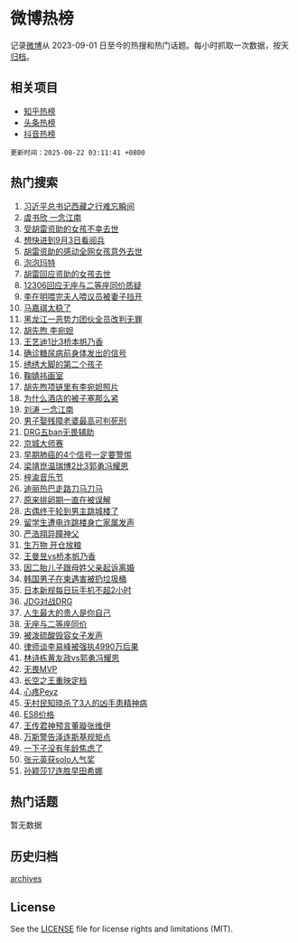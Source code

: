 # 微博热榜

记录[微博](https://www.weibo.com)从 2023-09-01 日至今的热搜和热门话题。每小时抓取一次数据，按天[归档](archives)。

## 相关项目

- [知乎热榜](https://github.com/hotarchive/zhihu)
- [头条热榜](https://github.com/hotarchive/toutiao)
- [抖音热榜](https://github.com/hotarchive/douyin)


`更新时间：2025-08-22 03:11:41 +0800`

## 热门搜索

1. [习近平总书记西藏之行难忘瞬间](https://m.weibo.cn/search?containerid=100103type%3D1%26t%3D10%26q%3D%23%E4%B9%A0%E8%BF%91%E5%B9%B3%E6%80%BB%E4%B9%A6%E8%AE%B0%E8%A5%BF%E8%97%8F%E4%B9%8B%E8%A1%8C%E9%9A%BE%E5%BF%98%E7%9E%AC%E9%97%B4%23&stream_entry_id=51&isnewpage=1&extparam=seat%3D1%26dgr%3D0%26pos%3D0%26filter_type%3Drealtimehot%26stream_entry_id%3D51%26c_type%3D51%26q%3D%2523%25E4%25B9%25A0%25E8%25BF%2591%25E5%25B9%25B3%25E6%2580%25BB%25E4%25B9%25A6%25E8%25AE%25B0%25E8%25A5%25BF%25E8%2597%258F%25E4%25B9%258B%25E8%25A1%258C%25E9%259A%25BE%25E5%25BF%2598%25E7%259E%25AC%25E9%2597%25B4%2523%26cate%3D10103%26display_time%3D1755803499%26pre_seqid%3D17558034996559511935152)
1. [虞书欣 一念江南](https://m.weibo.cn/search?containerid=100103type%3D1%26t%3D10%26q%3D%E8%99%9E%E4%B9%A6%E6%AC%A3+%E4%B8%80%E5%BF%B5%E6%B1%9F%E5%8D%97&stream_entry_id=31&isnewpage=1&extparam=seat%3D1%26flag%3D2%26lcate%3D5001%26stream_entry_id%3D31%26q%3D%25E8%2599%259E%25E4%25B9%25A6%25E6%25AC%25A3%2520%25E4%25B8%2580%25E5%25BF%25B5%25E6%25B1%259F%25E5%258D%2597%26dgr%3D0%26pos%3D0%26band_rank%3D1%26c_type%3D31%26filter_type%3Drealtimehot%26realpos%3D1%26cate%3D5001%26display_time%3D1755803499%26pre_seqid%3D17558034996559511935152)
1. [受胡雷资助的女孩不幸去世](https://m.weibo.cn/search?containerid=100103type%3D1%26t%3D10%26q%3D%23%E5%8F%97%E8%83%A1%E9%9B%B7%E8%B5%84%E5%8A%A9%E7%9A%84%E5%A5%B3%E5%AD%A9%E4%B8%8D%E5%B9%B8%E5%8E%BB%E4%B8%96%23&stream_entry_id=31&isnewpage=1&extparam=seat%3D1%26flag%3D0%26lcate%3D5001%26stream_entry_id%3D31%26q%3D%2523%25E5%258F%2597%25E8%2583%25A1%25E9%259B%25B7%25E8%25B5%2584%25E5%258A%25A9%25E7%259A%2584%25E5%25A5%25B3%25E5%25AD%25A9%25E4%25B8%258D%25E5%25B9%25B8%25E5%258E%25BB%25E4%25B8%2596%2523%26dgr%3D0%26pos%3D1%26band_rank%3D2%26c_type%3D31%26filter_type%3Drealtimehot%26realpos%3D2%26cate%3D5001%26display_time%3D1755803499%26pre_seqid%3D17558034996559511935152)
1. [想快进到9月3日看阅兵](https://m.weibo.cn/search?containerid=100103type%3D1%26t%3D10%26q%3D%23%E6%83%B3%E5%BF%AB%E8%BF%9B%E5%88%B09%E6%9C%883%E6%97%A5%E7%9C%8B%E9%98%85%E5%85%B5%23&stream_entry_id=31&isnewpage=1&extparam=seat%3D1%26flag%3D0%26lcate%3D5001%26stream_entry_id%3D31%26q%3D%2523%25E6%2583%25B3%25E5%25BF%25AB%25E8%25BF%259B%25E5%2588%25B09%25E6%259C%25883%25E6%2597%25A5%25E7%259C%258B%25E9%2598%2585%25E5%2585%25B5%2523%26dgr%3D0%26pos%3D2%26band_rank%3D3%26c_type%3D31%26filter_type%3Drealtimehot%26realpos%3D3%26cate%3D5001%26display_time%3D1755803499%26pre_seqid%3D17558034996559511935152)
1. [胡雷资助的感动全网女孩意外去世](https://m.weibo.cn/search?containerid=100103type%3D1%26t%3D10%26q%3D%23%E8%83%A1%E9%9B%B7%E8%B5%84%E5%8A%A9%E7%9A%84%E6%84%9F%E5%8A%A8%E5%85%A8%E7%BD%91%E5%A5%B3%E5%AD%A9%E6%84%8F%E5%A4%96%E5%8E%BB%E4%B8%96%23&stream_entry_id=31&isnewpage=1&extparam=seat%3D1%26flag%3D0%26lcate%3D5001%26stream_entry_id%3D31%26q%3D%2523%25E8%2583%25A1%25E9%259B%25B7%25E8%25B5%2584%25E5%258A%25A9%25E7%259A%2584%25E6%2584%259F%25E5%258A%25A8%25E5%2585%25A8%25E7%25BD%2591%25E5%25A5%25B3%25E5%25AD%25A9%25E6%2584%258F%25E5%25A4%2596%25E5%258E%25BB%25E4%25B8%2596%2523%26dgr%3D0%26pos%3D3%26band_rank%3D4%26c_type%3D31%26filter_type%3Drealtimehot%26realpos%3D4%26cate%3D5001%26display_time%3D1755803499%26pre_seqid%3D17558034996559511935152)
1. [泡泡玛特](https://m.weibo.cn/search?containerid=100103type%3D1%26t%3D10%26q%3D%E6%B3%A1%E6%B3%A1%E7%8E%9B%E7%89%B9&stream_entry_id=31&isnewpage=1&extparam=seat%3D1%26flag%3D16%26lcate%3D5001%26stream_entry_id%3D31%26q%3D%25E6%25B3%25A1%25E6%25B3%25A1%25E7%258E%259B%25E7%2589%25B9%26dgr%3D0%26pos%3D4%26band_rank%3D5%26c_type%3D31%26filter_type%3Drealtimehot%26realpos%3D5%26cate%3D5001%26display_time%3D1755803499%26pre_seqid%3D17558034996559511935152)
1. [胡雷回应资助的女孩去世](https://m.weibo.cn/search?containerid=100103type%3D1%26t%3D10%26q%3D%23%E8%83%A1%E9%9B%B7%E5%9B%9E%E5%BA%94%E8%B5%84%E5%8A%A9%E7%9A%84%E5%A5%B3%E5%AD%A9%E5%8E%BB%E4%B8%96%23&stream_entry_id=31&isnewpage=1&extparam=seat%3D1%26flag%3D0%26lcate%3D5001%26stream_entry_id%3D31%26q%3D%2523%25E8%2583%25A1%25E9%259B%25B7%25E5%259B%259E%25E5%25BA%2594%25E8%25B5%2584%25E5%258A%25A9%25E7%259A%2584%25E5%25A5%25B3%25E5%25AD%25A9%25E5%258E%25BB%25E4%25B8%2596%2523%26dgr%3D0%26pos%3D5%26band_rank%3D6%26c_type%3D31%26filter_type%3Drealtimehot%26realpos%3D6%26cate%3D5001%26display_time%3D1755803499%26pre_seqid%3D17558034996559511935152)
1. [12306回应无座与二等座同价质疑](https://m.weibo.cn/search?containerid=100103type%3D1%26t%3D10%26q%3D%2312306%E5%9B%9E%E5%BA%94%E6%97%A0%E5%BA%A7%E4%B8%8E%E4%BA%8C%E7%AD%89%E5%BA%A7%E5%90%8C%E4%BB%B7%E8%B4%A8%E7%96%91%23&stream_entry_id=31&isnewpage=1&extparam=seat%3D1%26flag%3D0%26lcate%3D5001%26stream_entry_id%3D31%26q%3D%252312306%25E5%259B%259E%25E5%25BA%2594%25E6%2597%25A0%25E5%25BA%25A7%25E4%25B8%258E%25E4%25BA%258C%25E7%25AD%2589%25E5%25BA%25A7%25E5%2590%258C%25E4%25BB%25B7%25E8%25B4%25A8%25E7%2596%2591%2523%26dgr%3D0%26pos%3D6%26band_rank%3D7%26c_type%3D31%26filter_type%3Drealtimehot%26realpos%3D7%26cate%3D5001%26display_time%3D1755803499%26pre_seqid%3D17558034996559511935152)
1. [李在明喂完夫人喂议员被妻子挡开](https://m.weibo.cn/search?containerid=100103type%3D1%26t%3D10%26q%3D%23%E6%9D%8E%E5%9C%A8%E6%98%8E%E5%96%82%E5%AE%8C%E5%A4%AB%E4%BA%BA%E5%96%82%E8%AE%AE%E5%91%98%E8%A2%AB%E5%A6%BB%E5%AD%90%E6%8C%A1%E5%BC%80%23&stream_entry_id=31&isnewpage=1&extparam=seat%3D1%26flag%3D0%26lcate%3D5001%26stream_entry_id%3D31%26q%3D%2523%25E6%259D%258E%25E5%259C%25A8%25E6%2598%258E%25E5%2596%2582%25E5%25AE%258C%25E5%25A4%25AB%25E4%25BA%25BA%25E5%2596%2582%25E8%25AE%25AE%25E5%2591%2598%25E8%25A2%25AB%25E5%25A6%25BB%25E5%25AD%2590%25E6%258C%25A1%25E5%25BC%2580%2523%26dgr%3D0%26pos%3D7%26band_rank%3D8%26c_type%3D31%26filter_type%3Drealtimehot%26realpos%3D8%26cate%3D5001%26display_time%3D1755803499%26pre_seqid%3D17558034996559511935152)
1. [马嘉祺太稳了](https://m.weibo.cn/search?containerid=100103type%3D1%26t%3D10%26q%3D%23%E9%A9%AC%E5%98%89%E7%A5%BA%E5%A4%AA%E7%A8%B3%E4%BA%86%23&stream_entry_id=31&isnewpage=1&extparam=seat%3D1%26flag%3D0%26lcate%3D5001%26stream_entry_id%3D31%26q%3D%2523%25E9%25A9%25AC%25E5%2598%2589%25E7%25A5%25BA%25E5%25A4%25AA%25E7%25A8%25B3%25E4%25BA%2586%2523%26dgr%3D0%26pos%3D8%26band_rank%3D9%26c_type%3D31%26filter_type%3Drealtimehot%26realpos%3D9%26cate%3D5001%26display_time%3D1755803499%26pre_seqid%3D17558034996559511935152)
1. [黑龙江一恶势力团伙全员改判无罪](https://m.weibo.cn/search?containerid=100103type%3D1%26t%3D10%26q%3D%23%E9%BB%91%E9%BE%99%E6%B1%9F%E4%B8%80%E6%81%B6%E5%8A%BF%E5%8A%9B%E5%9B%A2%E4%BC%99%E5%85%A8%E5%91%98%E6%94%B9%E5%88%A4%E6%97%A0%E7%BD%AA%23&stream_entry_id=31&isnewpage=1&extparam=seat%3D1%26flag%3D0%26lcate%3D5001%26stream_entry_id%3D31%26q%3D%2523%25E9%25BB%2591%25E9%25BE%2599%25E6%25B1%259F%25E4%25B8%2580%25E6%2581%25B6%25E5%258A%25BF%25E5%258A%259B%25E5%259B%25A2%25E4%25BC%2599%25E5%2585%25A8%25E5%2591%2598%25E6%2594%25B9%25E5%2588%25A4%25E6%2597%25A0%25E7%25BD%25AA%2523%26dgr%3D0%26pos%3D9%26band_rank%3D10%26c_type%3D31%26filter_type%3Drealtimehot%26realpos%3D10%26cate%3D5001%26display_time%3D1755803499%26pre_seqid%3D17558034996559511935152)
1. [胡先煦 李宛妲](https://m.weibo.cn/search?containerid=100103type%3D1%26t%3D10%26q%3D%E8%83%A1%E5%85%88%E7%85%A6+%E6%9D%8E%E5%AE%9B%E5%A6%B2&stream_entry_id=31&isnewpage=1&extparam=seat%3D1%26flag%3D2%26lcate%3D5001%26stream_entry_id%3D31%26q%3D%25E8%2583%25A1%25E5%2585%2588%25E7%2585%25A6%2520%25E6%259D%258E%25E5%25AE%259B%25E5%25A6%25B2%26dgr%3D0%26pos%3D10%26band_rank%3D11%26c_type%3D31%26filter_type%3Drealtimehot%26realpos%3D11%26cate%3D5001%26display_time%3D1755803499%26pre_seqid%3D17558034996559511935152)
1. [王艺迪1比3桥本帆乃香](https://m.weibo.cn/search?containerid=100103type%3D1%26t%3D10%26q%3D%23%E7%8E%8B%E8%89%BA%E8%BF%AA1%E6%AF%943%E6%A1%A5%E6%9C%AC%E5%B8%86%E4%B9%83%E9%A6%99%23&stream_entry_id=31&isnewpage=1&extparam=seat%3D1%26flag%3D1%26lcate%3D5001%26stream_entry_id%3D31%26q%3D%2523%25E7%258E%258B%25E8%2589%25BA%25E8%25BF%25AA1%25E6%25AF%25943%25E6%25A1%25A5%25E6%259C%25AC%25E5%25B8%2586%25E4%25B9%2583%25E9%25A6%2599%2523%26dgr%3D0%26pos%3D11%26band_rank%3D12%26c_type%3D31%26filter_type%3Drealtimehot%26realpos%3D12%26cate%3D5001%26display_time%3D1755803499%26pre_seqid%3D17558034996559511935152)
1. [确诊糖尿病前身体发出的信号](https://m.weibo.cn/search?containerid=100103type%3D1%26t%3D10%26q%3D%E7%A1%AE%E8%AF%8A%E7%B3%96%E5%B0%BF%E7%97%85%E5%89%8D%E8%BA%AB%E4%BD%93%E5%8F%91%E5%87%BA%E7%9A%84%E4%BF%A1%E5%8F%B7&stream_entry_id=31&isnewpage=1&extparam=seat%3D1%26flag%3D0%26lcate%3D5001%26stream_entry_id%3D31%26q%3D%25E7%25A1%25AE%25E8%25AF%258A%25E7%25B3%2596%25E5%25B0%25BF%25E7%2597%2585%25E5%2589%258D%25E8%25BA%25AB%25E4%25BD%2593%25E5%258F%2591%25E5%2587%25BA%25E7%259A%2584%25E4%25BF%25A1%25E5%258F%25B7%26dgr%3D0%26pos%3D12%26band_rank%3D13%26c_type%3D31%26filter_type%3Drealtimehot%26realpos%3D13%26cate%3D5001%26display_time%3D1755803499%26pre_seqid%3D17558034996559511935152)
1. [绣绣大脚的第二个孩子](https://m.weibo.cn/search?containerid=100103type%3D1%26t%3D10%26q%3D%23%E7%BB%A3%E7%BB%A3%E5%A4%A7%E8%84%9A%E7%9A%84%E7%AC%AC%E4%BA%8C%E4%B8%AA%E5%AD%A9%E5%AD%90%23&stream_entry_id=31&isnewpage=1&extparam=seat%3D1%26flag%3D0%26lcate%3D5001%26stream_entry_id%3D31%26q%3D%2523%25E7%25BB%25A3%25E7%25BB%25A3%25E5%25A4%25A7%25E8%2584%259A%25E7%259A%2584%25E7%25AC%25AC%25E4%25BA%258C%25E4%25B8%25AA%25E5%25AD%25A9%25E5%25AD%2590%2523%26dgr%3D0%26pos%3D13%26band_rank%3D14%26c_type%3D31%26filter_type%3Drealtimehot%26realpos%3D14%26cate%3D5001%26display_time%3D1755803499%26pre_seqid%3D17558034996559511935152)
1. [鞠婧祎画室](https://m.weibo.cn/search?containerid=100103type%3D1%26t%3D10%26q%3D%23%E9%9E%A0%E5%A9%A7%E7%A5%8E%E7%94%BB%E5%AE%A4%23&stream_entry_id=31&isnewpage=1&extparam=seat%3D1%26flag%3D0%26lcate%3D5001%26stream_entry_id%3D31%26q%3D%2523%25E9%259E%25A0%25E5%25A9%25A7%25E7%25A5%258E%25E7%2594%25BB%25E5%25AE%25A4%2523%26dgr%3D0%26pos%3D14%26band_rank%3D15%26c_type%3D31%26filter_type%3Drealtimehot%26realpos%3D15%26cate%3D5001%26display_time%3D1755803499%26pre_seqid%3D17558034996559511935152)
1. [胡先煦项链里有李宛妲照片](https://m.weibo.cn/search?containerid=100103type%3D1%26t%3D10%26q%3D%E8%83%A1%E5%85%88%E7%85%A6%E9%A1%B9%E9%93%BE%E9%87%8C%E6%9C%89%E6%9D%8E%E5%AE%9B%E5%A6%B2%E7%85%A7%E7%89%87&stream_entry_id=31&isnewpage=1&extparam=seat%3D1%26flag%3D0%26lcate%3D5001%26stream_entry_id%3D31%26q%3D%25E8%2583%25A1%25E5%2585%2588%25E7%2585%25A6%25E9%25A1%25B9%25E9%2593%25BE%25E9%2587%258C%25E6%259C%2589%25E6%259D%258E%25E5%25AE%259B%25E5%25A6%25B2%25E7%2585%25A7%25E7%2589%2587%26dgr%3D0%26pos%3D15%26band_rank%3D16%26c_type%3D31%26filter_type%3Drealtimehot%26realpos%3D16%26cate%3D5001%26display_time%3D1755803499%26pre_seqid%3D17558034996559511935152)
1. [为什么酒店的被子塞那么紧](https://m.weibo.cn/search?containerid=100103type%3D1%26t%3D10%26q%3D%E4%B8%BA%E4%BB%80%E4%B9%88%E9%85%92%E5%BA%97%E7%9A%84%E8%A2%AB%E5%AD%90%E5%A1%9E%E9%82%A3%E4%B9%88%E7%B4%A7&stream_entry_id=31&isnewpage=1&extparam=seat%3D1%26flag%3D0%26lcate%3D5001%26stream_entry_id%3D31%26q%3D%25E4%25B8%25BA%25E4%25BB%2580%25E4%25B9%2588%25E9%2585%2592%25E5%25BA%2597%25E7%259A%2584%25E8%25A2%25AB%25E5%25AD%2590%25E5%25A1%259E%25E9%2582%25A3%25E4%25B9%2588%25E7%25B4%25A7%26dgr%3D0%26pos%3D16%26band_rank%3D17%26c_type%3D31%26filter_type%3Drealtimehot%26realpos%3D17%26cate%3D5001%26display_time%3D1755803499%26pre_seqid%3D17558034996559511935152)
1. [刘涛 一念江南](https://m.weibo.cn/search?containerid=100103type%3D1%26t%3D10%26q%3D%E5%88%98%E6%B6%9B+%E4%B8%80%E5%BF%B5%E6%B1%9F%E5%8D%97&stream_entry_id=31&isnewpage=1&extparam=seat%3D1%26flag%3D0%26lcate%3D5001%26stream_entry_id%3D31%26q%3D%25E5%2588%2598%25E6%25B6%259B%2520%25E4%25B8%2580%25E5%25BF%25B5%25E6%25B1%259F%25E5%258D%2597%26dgr%3D0%26pos%3D17%26band_rank%3D18%26c_type%3D31%26filter_type%3Drealtimehot%26realpos%3D18%26cate%3D5001%26display_time%3D1755803499%26pre_seqid%3D17558034996559511935152)
1. [男子娶残障老婆最高可判死刑](https://m.weibo.cn/search?containerid=100103type%3D1%26t%3D10%26q%3D%23%E7%94%B7%E5%AD%90%E5%A8%B6%E6%AE%8B%E9%9A%9C%E8%80%81%E5%A9%86%E6%9C%80%E9%AB%98%E5%8F%AF%E5%88%A4%E6%AD%BB%E5%88%91%23&stream_entry_id=31&isnewpage=1&extparam=seat%3D1%26flag%3D0%26lcate%3D5001%26stream_entry_id%3D31%26q%3D%2523%25E7%2594%25B7%25E5%25AD%2590%25E5%25A8%25B6%25E6%25AE%258B%25E9%259A%259C%25E8%2580%2581%25E5%25A9%2586%25E6%259C%2580%25E9%25AB%2598%25E5%258F%25AF%25E5%2588%25A4%25E6%25AD%25BB%25E5%2588%2591%2523%26dgr%3D0%26pos%3D18%26band_rank%3D19%26c_type%3D31%26filter_type%3Drealtimehot%26realpos%3D19%26cate%3D5001%26display_time%3D1755803499%26pre_seqid%3D17558034996559511935152)
1. [DRG五ban无畏辅助](https://m.weibo.cn/search?containerid=100103type%3D1%26t%3D10%26q%3D%23DRG%E4%BA%94ban%E6%97%A0%E7%95%8F%E8%BE%85%E5%8A%A9%23&stream_entry_id=31&isnewpage=1&extparam=seat%3D1%26flag%3D1%26lcate%3D5001%26stream_entry_id%3D31%26q%3D%2523DRG%25E4%25BA%2594ban%25E6%2597%25A0%25E7%2595%258F%25E8%25BE%2585%25E5%258A%25A9%2523%26dgr%3D0%26pos%3D19%26band_rank%3D20%26c_type%3D31%26filter_type%3Drealtimehot%26realpos%3D20%26cate%3D5001%26display_time%3D1755803499%26pre_seqid%3D17558034996559511935152)
1. [京城大师赛](https://m.weibo.cn/search?containerid=100103type%3D1%26t%3D10%26q%3D%E4%BA%AC%E5%9F%8E%E5%A4%A7%E5%B8%88%E8%B5%9B&stream_entry_id=31&isnewpage=1&extparam=seat%3D1%26flag%3D1%26lcate%3D5001%26stream_entry_id%3D31%26q%3D%25E4%25BA%25AC%25E5%259F%258E%25E5%25A4%25A7%25E5%25B8%2588%25E8%25B5%259B%26dgr%3D0%26pos%3D20%26band_rank%3D21%26c_type%3D31%26filter_type%3Drealtimehot%26realpos%3D21%26cate%3D5001%26display_time%3D1755803499%26pre_seqid%3D17558034996559511935152)
1. [早期肺癌的4个信号一定要警惕](https://m.weibo.cn/search?containerid=100103type%3D1%26t%3D10%26q%3D%23%E6%97%A9%E6%9C%9F%E8%82%BA%E7%99%8C%E7%9A%844%E4%B8%AA%E4%BF%A1%E5%8F%B7%E4%B8%80%E5%AE%9A%E8%A6%81%E8%AD%A6%E6%83%95%23&stream_entry_id=31&isnewpage=1&extparam=seat%3D1%26flag%3D0%26lcate%3D5001%26stream_entry_id%3D31%26q%3D%2523%25E6%2597%25A9%25E6%259C%259F%25E8%2582%25BA%25E7%2599%258C%25E7%259A%25844%25E4%25B8%25AA%25E4%25BF%25A1%25E5%258F%25B7%25E4%25B8%2580%25E5%25AE%259A%25E8%25A6%2581%25E8%25AD%25A6%25E6%2583%2595%2523%26dgr%3D0%26pos%3D21%26band_rank%3D22%26c_type%3D31%26filter_type%3Drealtimehot%26realpos%3D22%26cate%3D5001%26display_time%3D1755803499%26pre_seqid%3D17558034996559511935152)
1. [梁靖崑温瑞博2比3郭勇冯耀恩](https://m.weibo.cn/search?containerid=100103type%3D1%26t%3D10%26q%3D%23%E6%A2%81%E9%9D%96%E5%B4%91%E6%B8%A9%E7%91%9E%E5%8D%9A2%E6%AF%943%E9%83%AD%E5%8B%87%E5%86%AF%E8%80%80%E6%81%A9%23&stream_entry_id=31&isnewpage=1&extparam=seat%3D1%26flag%3D1%26lcate%3D5001%26stream_entry_id%3D31%26q%3D%2523%25E6%25A2%2581%25E9%259D%2596%25E5%25B4%2591%25E6%25B8%25A9%25E7%2591%259E%25E5%258D%259A2%25E6%25AF%25943%25E9%2583%25AD%25E5%258B%2587%25E5%2586%25AF%25E8%2580%2580%25E6%2581%25A9%2523%26dgr%3D0%26pos%3D22%26band_rank%3D23%26c_type%3D31%26filter_type%3Drealtimehot%26realpos%3D23%26cate%3D5001%26display_time%3D1755803499%26pre_seqid%3D17558034996559511935152)
1. [梓渝音乐节](https://m.weibo.cn/search?containerid=100103type%3D1%26t%3D10%26q%3D%E6%A2%93%E6%B8%9D%E9%9F%B3%E4%B9%90%E8%8A%82&stream_entry_id=31&isnewpage=1&extparam=seat%3D1%26flag%3D0%26lcate%3D5001%26stream_entry_id%3D31%26q%3D%25E6%25A2%2593%25E6%25B8%259D%25E9%259F%25B3%25E4%25B9%2590%25E8%258A%2582%26dgr%3D0%26pos%3D23%26band_rank%3D24%26c_type%3D31%26filter_type%3Drealtimehot%26realpos%3D24%26cate%3D5001%26display_time%3D1755803499%26pre_seqid%3D17558034996559511935152)
1. [迪丽热巴走路刀马刀马](https://m.weibo.cn/search?containerid=100103type%3D1%26t%3D10%26q%3D%23%E8%BF%AA%E4%B8%BD%E7%83%AD%E5%B7%B4%E8%B5%B0%E8%B7%AF%E5%88%80%E9%A9%AC%E5%88%80%E9%A9%AC%23&stream_entry_id=31&isnewpage=1&extparam=seat%3D1%26flag%3D0%26lcate%3D5001%26stream_entry_id%3D31%26q%3D%2523%25E8%25BF%25AA%25E4%25B8%25BD%25E7%2583%25AD%25E5%25B7%25B4%25E8%25B5%25B0%25E8%25B7%25AF%25E5%2588%2580%25E9%25A9%25AC%25E5%2588%2580%25E9%25A9%25AC%2523%26dgr%3D0%26pos%3D24%26band_rank%3D25%26c_type%3D31%26filter_type%3Drealtimehot%26realpos%3D25%26cate%3D5001%26display_time%3D1755803499%26pre_seqid%3D17558034996559511935152)
1. [原来排卵期一直在被误解](https://m.weibo.cn/search?containerid=100103type%3D1%26t%3D10%26q%3D%E5%8E%9F%E6%9D%A5%E6%8E%92%E5%8D%B5%E6%9C%9F%E4%B8%80%E7%9B%B4%E5%9C%A8%E8%A2%AB%E8%AF%AF%E8%A7%A3&stream_entry_id=31&isnewpage=1&extparam=seat%3D1%26flag%3D0%26lcate%3D5001%26stream_entry_id%3D31%26q%3D%25E5%258E%259F%25E6%259D%25A5%25E6%258E%2592%25E5%258D%25B5%25E6%259C%259F%25E4%25B8%2580%25E7%259B%25B4%25E5%259C%25A8%25E8%25A2%25AB%25E8%25AF%25AF%25E8%25A7%25A3%26dgr%3D0%26pos%3D25%26band_rank%3D26%26c_type%3D31%26filter_type%3Drealtimehot%26realpos%3D26%26cate%3D5001%26display_time%3D1755803499%26pre_seqid%3D17558034996559511935152)
1. [古偶终于轮到男主跳城楼了](https://m.weibo.cn/search?containerid=100103type%3D1%26t%3D10%26q%3D%E5%8F%A4%E5%81%B6%E7%BB%88%E4%BA%8E%E8%BD%AE%E5%88%B0%E7%94%B7%E4%B8%BB%E8%B7%B3%E5%9F%8E%E6%A5%BC%E4%BA%86&stream_entry_id=31&isnewpage=1&extparam=seat%3D1%26flag%3D0%26lcate%3D5001%26stream_entry_id%3D31%26q%3D%25E5%258F%25A4%25E5%2581%25B6%25E7%25BB%2588%25E4%25BA%258E%25E8%25BD%25AE%25E5%2588%25B0%25E7%2594%25B7%25E4%25B8%25BB%25E8%25B7%25B3%25E5%259F%258E%25E6%25A5%25BC%25E4%25BA%2586%26dgr%3D0%26pos%3D26%26band_rank%3D27%26c_type%3D31%26filter_type%3Drealtimehot%26realpos%3D27%26cate%3D5001%26display_time%3D1755803499%26pre_seqid%3D17558034996559511935152)
1. [留学生遭电诈跳楼身亡家属发声](https://m.weibo.cn/search?containerid=100103type%3D1%26t%3D10%26q%3D%23%E7%95%99%E5%AD%A6%E7%94%9F%E9%81%AD%E7%94%B5%E8%AF%88%E8%B7%B3%E6%A5%BC%E8%BA%AB%E4%BA%A1%E5%AE%B6%E5%B1%9E%E5%8F%91%E5%A3%B0%23&stream_entry_id=31&isnewpage=1&extparam=seat%3D1%26flag%3D0%26lcate%3D5001%26stream_entry_id%3D31%26q%3D%2523%25E7%2595%2599%25E5%25AD%25A6%25E7%2594%259F%25E9%2581%25AD%25E7%2594%25B5%25E8%25AF%2588%25E8%25B7%25B3%25E6%25A5%25BC%25E8%25BA%25AB%25E4%25BA%25A1%25E5%25AE%25B6%25E5%25B1%259E%25E5%258F%2591%25E5%25A3%25B0%2523%26dgr%3D0%26pos%3D27%26band_rank%3D28%26c_type%3D31%26filter_type%3Drealtimehot%26realpos%3D28%26cate%3D5001%26display_time%3D1755803499%26pre_seqid%3D17558034996559511935152)
1. [严浩翔异瞳神父](https://m.weibo.cn/search?containerid=100103type%3D1%26t%3D10%26q%3D%E4%B8%A5%E6%B5%A9%E7%BF%94%E5%BC%82%E7%9E%B3%E7%A5%9E%E7%88%B6&stream_entry_id=31&isnewpage=1&extparam=seat%3D1%26flag%3D0%26lcate%3D5001%26stream_entry_id%3D31%26q%3D%25E4%25B8%25A5%25E6%25B5%25A9%25E7%25BF%2594%25E5%25BC%2582%25E7%259E%25B3%25E7%25A5%259E%25E7%2588%25B6%26dgr%3D0%26pos%3D28%26band_rank%3D29%26c_type%3D31%26filter_type%3Drealtimehot%26realpos%3D29%26cate%3D5001%26display_time%3D1755803499%26pre_seqid%3D17558034996559511935152)
1. [生万物 开仓放粮](https://m.weibo.cn/search?containerid=100103type%3D1%26t%3D10%26q%3D%E7%94%9F%E4%B8%87%E7%89%A9+%E5%BC%80%E4%BB%93%E6%94%BE%E7%B2%AE&stream_entry_id=31&isnewpage=1&extparam=seat%3D1%26flag%3D0%26lcate%3D5001%26stream_entry_id%3D31%26q%3D%25E7%2594%259F%25E4%25B8%2587%25E7%2589%25A9%2520%25E5%25BC%2580%25E4%25BB%2593%25E6%2594%25BE%25E7%25B2%25AE%26dgr%3D0%26pos%3D29%26band_rank%3D30%26c_type%3D31%26filter_type%3Drealtimehot%26realpos%3D30%26cate%3D5001%26display_time%3D1755803499%26pre_seqid%3D17558034996559511935152)
1. [王曼昱vs桥本帆乃香](https://m.weibo.cn/search?containerid=100103type%3D1%26t%3D10%26q%3D%23%E7%8E%8B%E6%9B%BC%E6%98%B1vs%E6%A1%A5%E6%9C%AC%E5%B8%86%E4%B9%83%E9%A6%99%23&stream_entry_id=31&isnewpage=1&extparam=seat%3D1%26flag%3D1%26lcate%3D5001%26stream_entry_id%3D31%26q%3D%2523%25E7%258E%258B%25E6%259B%25BC%25E6%2598%25B1vs%25E6%25A1%25A5%25E6%259C%25AC%25E5%25B8%2586%25E4%25B9%2583%25E9%25A6%2599%2523%26dgr%3D0%26pos%3D30%26band_rank%3D31%26c_type%3D31%26filter_type%3Drealtimehot%26realpos%3D31%26cate%3D5001%26display_time%3D1755803499%26pre_seqid%3D17558034996559511935152)
1. [因二胎儿子跟母姓父亲起诉离婚](https://m.weibo.cn/search?containerid=100103type%3D1%26t%3D10%26q%3D%23%E5%9B%A0%E4%BA%8C%E8%83%8E%E5%84%BF%E5%AD%90%E8%B7%9F%E6%AF%8D%E5%A7%93%E7%88%B6%E4%BA%B2%E8%B5%B7%E8%AF%89%E7%A6%BB%E5%A9%9A%23&stream_entry_id=31&isnewpage=1&extparam=seat%3D1%26flag%3D0%26lcate%3D5001%26stream_entry_id%3D31%26q%3D%2523%25E5%259B%25A0%25E4%25BA%258C%25E8%2583%258E%25E5%2584%25BF%25E5%25AD%2590%25E8%25B7%259F%25E6%25AF%258D%25E5%25A7%2593%25E7%2588%25B6%25E4%25BA%25B2%25E8%25B5%25B7%25E8%25AF%2589%25E7%25A6%25BB%25E5%25A9%259A%2523%26dgr%3D0%26pos%3D31%26band_rank%3D32%26c_type%3D31%26filter_type%3Drealtimehot%26realpos%3D32%26cate%3D5001%26display_time%3D1755803499%26pre_seqid%3D17558034996559511935152)
1. [韩国男子在柬遇害被扔垃圾桶](https://m.weibo.cn/search?containerid=100103type%3D1%26t%3D10%26q%3D%E9%9F%A9%E5%9B%BD%E7%94%B7%E5%AD%90%E5%9C%A8%E6%9F%AC%E9%81%87%E5%AE%B3%E8%A2%AB%E6%89%94%E5%9E%83%E5%9C%BE%E6%A1%B6&stream_entry_id=31&isnewpage=1&extparam=seat%3D1%26flag%3D1%26lcate%3D5001%26stream_entry_id%3D31%26q%3D%25E9%259F%25A9%25E5%259B%25BD%25E7%2594%25B7%25E5%25AD%2590%25E5%259C%25A8%25E6%259F%25AC%25E9%2581%2587%25E5%25AE%25B3%25E8%25A2%25AB%25E6%2589%2594%25E5%259E%2583%25E5%259C%25BE%25E6%25A1%25B6%26dgr%3D0%26pos%3D32%26band_rank%3D33%26c_type%3D31%26filter_type%3Drealtimehot%26realpos%3D33%26cate%3D5001%26display_time%3D1755803499%26pre_seqid%3D17558034996559511935152)
1. [日本新规每日玩手机不超2小时](https://m.weibo.cn/search?containerid=100103type%3D1%26t%3D10%26q%3D%E6%97%A5%E6%9C%AC%E6%96%B0%E8%A7%84%E6%AF%8F%E6%97%A5%E7%8E%A9%E6%89%8B%E6%9C%BA%E4%B8%8D%E8%B6%852%E5%B0%8F%E6%97%B6&stream_entry_id=31&isnewpage=1&extparam=seat%3D1%26flag%3D0%26lcate%3D5001%26stream_entry_id%3D31%26q%3D%25E6%2597%25A5%25E6%259C%25AC%25E6%2596%25B0%25E8%25A7%2584%25E6%25AF%258F%25E6%2597%25A5%25E7%258E%25A9%25E6%2589%258B%25E6%259C%25BA%25E4%25B8%258D%25E8%25B6%25852%25E5%25B0%258F%25E6%2597%25B6%26dgr%3D0%26pos%3D33%26band_rank%3D34%26c_type%3D31%26filter_type%3Drealtimehot%26realpos%3D34%26cate%3D5001%26display_time%3D1755803499%26pre_seqid%3D17558034996559511935152)
1. [JDG对战DRG](https://m.weibo.cn/search?containerid=100103type%3D1%26t%3D10%26q%3D%23JDG%E5%AF%B9%E6%88%98DRG%23&stream_entry_id=31&isnewpage=1&extparam=seat%3D1%26flag%3D0%26lcate%3D5001%26stream_entry_id%3D31%26q%3D%2523JDG%25E5%25AF%25B9%25E6%2588%2598DRG%2523%26dgr%3D0%26pos%3D34%26band_rank%3D35%26c_type%3D31%26filter_type%3Drealtimehot%26realpos%3D35%26cate%3D5001%26display_time%3D1755803499%26pre_seqid%3D17558034996559511935152)
1. [人生最大的贵人是你自己](https://m.weibo.cn/search?containerid=100103type%3D1%26t%3D10%26q%3D%23%E4%BA%BA%E7%94%9F%E6%9C%80%E5%A4%A7%E7%9A%84%E8%B4%B5%E4%BA%BA%E6%98%AF%E4%BD%A0%E8%87%AA%E5%B7%B1%23&stream_entry_id=31&isnewpage=1&extparam=seat%3D1%26flag%3D0%26lcate%3D5001%26stream_entry_id%3D31%26q%3D%2523%25E4%25BA%25BA%25E7%2594%259F%25E6%259C%2580%25E5%25A4%25A7%25E7%259A%2584%25E8%25B4%25B5%25E4%25BA%25BA%25E6%2598%25AF%25E4%25BD%25A0%25E8%2587%25AA%25E5%25B7%25B1%2523%26dgr%3D0%26pos%3D35%26band_rank%3D36%26c_type%3D31%26filter_type%3Drealtimehot%26realpos%3D36%26cate%3D5001%26display_time%3D1755803499%26pre_seqid%3D17558034996559511935152)
1. [无座与二等座同价](https://m.weibo.cn/search?containerid=100103type%3D1%26t%3D10%26q%3D%23%E6%97%A0%E5%BA%A7%E4%B8%8E%E4%BA%8C%E7%AD%89%E5%BA%A7%E5%90%8C%E4%BB%B7%23&stream_entry_id=31&isnewpage=1&extparam=seat%3D1%26flag%3D0%26lcate%3D5001%26stream_entry_id%3D31%26q%3D%2523%25E6%2597%25A0%25E5%25BA%25A7%25E4%25B8%258E%25E4%25BA%258C%25E7%25AD%2589%25E5%25BA%25A7%25E5%2590%258C%25E4%25BB%25B7%2523%26dgr%3D0%26pos%3D36%26band_rank%3D37%26c_type%3D31%26filter_type%3Drealtimehot%26realpos%3D37%26cate%3D5001%26display_time%3D1755803499%26pre_seqid%3D17558034996559511935152)
1. [被泼硫酸毁容女子发声](https://m.weibo.cn/search?containerid=100103type%3D1%26t%3D10%26q%3D%23%E8%A2%AB%E6%B3%BC%E7%A1%AB%E9%85%B8%E6%AF%81%E5%AE%B9%E5%A5%B3%E5%AD%90%E5%8F%91%E5%A3%B0%23&stream_entry_id=31&isnewpage=1&extparam=seat%3D1%26flag%3D0%26lcate%3D5001%26stream_entry_id%3D31%26q%3D%2523%25E8%25A2%25AB%25E6%25B3%25BC%25E7%25A1%25AB%25E9%2585%25B8%25E6%25AF%2581%25E5%25AE%25B9%25E5%25A5%25B3%25E5%25AD%2590%25E5%258F%2591%25E5%25A3%25B0%2523%26dgr%3D0%26pos%3D37%26band_rank%3D38%26c_type%3D31%26filter_type%3Drealtimehot%26realpos%3D38%26cate%3D5001%26display_time%3D1755803499%26pre_seqid%3D17558034996559511935152)
1. [律师谈李易峰被强执4990万后果](https://m.weibo.cn/search?containerid=100103type%3D1%26t%3D10%26q%3D%23%E5%BE%8B%E5%B8%88%E8%B0%88%E6%9D%8E%E6%98%93%E5%B3%B0%E8%A2%AB%E5%BC%BA%E6%89%A74990%E4%B8%87%E5%90%8E%E6%9E%9C%23&stream_entry_id=31&isnewpage=1&extparam=seat%3D1%26flag%3D0%26lcate%3D5001%26stream_entry_id%3D31%26q%3D%2523%25E5%25BE%258B%25E5%25B8%2588%25E8%25B0%2588%25E6%259D%258E%25E6%2598%2593%25E5%25B3%25B0%25E8%25A2%25AB%25E5%25BC%25BA%25E6%2589%25A74990%25E4%25B8%2587%25E5%2590%258E%25E6%259E%259C%2523%26dgr%3D0%26pos%3D38%26band_rank%3D39%26c_type%3D31%26filter_type%3Drealtimehot%26realpos%3D39%26cate%3D5001%26display_time%3D1755803499%26pre_seqid%3D17558034996559511935152)
1. [林诗栋黄友政vs郭勇冯耀恩](https://m.weibo.cn/search?containerid=100103type%3D1%26t%3D10%26q%3D%23%E6%9E%97%E8%AF%97%E6%A0%8B%E9%BB%84%E5%8F%8B%E6%94%BFvs%E9%83%AD%E5%8B%87%E5%86%AF%E8%80%80%E6%81%A9%23&stream_entry_id=31&isnewpage=1&extparam=seat%3D1%26flag%3D1%26lcate%3D5001%26stream_entry_id%3D31%26q%3D%2523%25E6%259E%2597%25E8%25AF%2597%25E6%25A0%258B%25E9%25BB%2584%25E5%258F%258B%25E6%2594%25BFvs%25E9%2583%25AD%25E5%258B%2587%25E5%2586%25AF%25E8%2580%2580%25E6%2581%25A9%2523%26dgr%3D0%26pos%3D39%26band_rank%3D40%26c_type%3D31%26filter_type%3Drealtimehot%26realpos%3D40%26cate%3D5001%26display_time%3D1755803499%26pre_seqid%3D17558034996559511935152)
1. [无畏MVP](https://m.weibo.cn/search?containerid=100103type%3D1%26t%3D10%26q%3D%E6%97%A0%E7%95%8FMVP&stream_entry_id=31&isnewpage=1&extparam=seat%3D1%26flag%3D0%26lcate%3D5001%26stream_entry_id%3D31%26q%3D%25E6%2597%25A0%25E7%2595%258FMVP%26dgr%3D0%26pos%3D40%26band_rank%3D41%26c_type%3D31%26filter_type%3Drealtimehot%26realpos%3D41%26cate%3D5001%26display_time%3D1755803499%26pre_seqid%3D17558034996559511935152)
1. [长空之王重映定档](https://m.weibo.cn/search?containerid=100103type%3D1%26t%3D10%26q%3D%23%E9%95%BF%E7%A9%BA%E4%B9%8B%E7%8E%8B%E9%87%8D%E6%98%A0%E5%AE%9A%E6%A1%A3%23&stream_entry_id=31&isnewpage=1&extparam=seat%3D1%26flag%3D1%26lcate%3D5001%26stream_entry_id%3D31%26q%3D%2523%25E9%2595%25BF%25E7%25A9%25BA%25E4%25B9%258B%25E7%258E%258B%25E9%2587%258D%25E6%2598%25A0%25E5%25AE%259A%25E6%25A1%25A3%2523%26dgr%3D0%26pos%3D41%26band_rank%3D42%26c_type%3D31%26filter_type%3Drealtimehot%26realpos%3D42%26cate%3D5001%26display_time%3D1755803499%26pre_seqid%3D17558034996559511935152)
1. [心疼Peyz](https://m.weibo.cn/search?containerid=100103type%3D1%26t%3D10%26q%3D%23%E5%BF%83%E7%96%BCPeyz%23&stream_entry_id=31&isnewpage=1&extparam=seat%3D1%26flag%3D0%26lcate%3D5001%26stream_entry_id%3D31%26q%3D%2523%25E5%25BF%2583%25E7%2596%25BCPeyz%2523%26dgr%3D0%26pos%3D42%26band_rank%3D43%26c_type%3D31%26filter_type%3Drealtimehot%26realpos%3D43%26cate%3D5001%26display_time%3D1755803499%26pre_seqid%3D17558034996559511935152)
1. [无村民知晓杀了3人的凶手患精神病](https://m.weibo.cn/search?containerid=100103type%3D1%26t%3D10%26q%3D%23%E6%97%A0%E6%9D%91%E6%B0%91%E7%9F%A5%E6%99%93%E6%9D%80%E4%BA%863%E4%BA%BA%E7%9A%84%E5%87%B6%E6%89%8B%E6%82%A3%E7%B2%BE%E7%A5%9E%E7%97%85%23&stream_entry_id=31&isnewpage=1&extparam=seat%3D1%26flag%3D0%26lcate%3D5001%26stream_entry_id%3D31%26q%3D%2523%25E6%2597%25A0%25E6%259D%2591%25E6%25B0%2591%25E7%259F%25A5%25E6%2599%2593%25E6%259D%2580%25E4%25BA%25863%25E4%25BA%25BA%25E7%259A%2584%25E5%2587%25B6%25E6%2589%258B%25E6%2582%25A3%25E7%25B2%25BE%25E7%25A5%259E%25E7%2597%2585%2523%26dgr%3D0%26pos%3D43%26band_rank%3D44%26c_type%3D31%26filter_type%3Drealtimehot%26realpos%3D44%26cate%3D5001%26display_time%3D1755803499%26pre_seqid%3D17558034996559511935152)
1. [ES8价格](https://m.weibo.cn/search?containerid=100103type%3D1%26t%3D10%26q%3DES8%E4%BB%B7%E6%A0%BC&stream_entry_id=31&isnewpage=1&extparam=seat%3D1%26flag%3D0%26lcate%3D5001%26stream_entry_id%3D31%26q%3DES8%25E4%25BB%25B7%25E6%25A0%25BC%26dgr%3D0%26pos%3D44%26band_rank%3D45%26c_type%3D31%26filter_type%3Drealtimehot%26realpos%3D45%26cate%3D5001%26display_time%3D1755803499%26pre_seqid%3D17558034996559511935152)
1. [王传君神预言董璇张维伊](https://m.weibo.cn/search?containerid=100103type%3D1%26t%3D10%26q%3D%23%E7%8E%8B%E4%BC%A0%E5%90%9B%E7%A5%9E%E9%A2%84%E8%A8%80%E8%91%A3%E7%92%87%E5%BC%A0%E7%BB%B4%E4%BC%8A%23&stream_entry_id=31&isnewpage=1&extparam=seat%3D1%26flag%3D0%26lcate%3D5001%26stream_entry_id%3D31%26q%3D%2523%25E7%258E%258B%25E4%25BC%25A0%25E5%2590%259B%25E7%25A5%259E%25E9%25A2%2584%25E8%25A8%2580%25E8%2591%25A3%25E7%2592%2587%25E5%25BC%25A0%25E7%25BB%25B4%25E4%25BC%258A%2523%26dgr%3D0%26pos%3D45%26band_rank%3D46%26c_type%3D31%26filter_type%3Drealtimehot%26realpos%3D46%26cate%3D5001%26display_time%3D1755803499%26pre_seqid%3D17558034996559511935152)
1. [万斯警告泽连斯基规矩点](https://m.weibo.cn/search?containerid=100103type%3D1%26t%3D10%26q%3D%23%E4%B8%87%E6%96%AF%E8%AD%A6%E5%91%8A%E6%B3%BD%E8%BF%9E%E6%96%AF%E5%9F%BA%E8%A7%84%E7%9F%A9%E7%82%B9%23&stream_entry_id=31&isnewpage=1&extparam=seat%3D1%26flag%3D0%26lcate%3D5001%26stream_entry_id%3D31%26q%3D%2523%25E4%25B8%2587%25E6%2596%25AF%25E8%25AD%25A6%25E5%2591%258A%25E6%25B3%25BD%25E8%25BF%259E%25E6%2596%25AF%25E5%259F%25BA%25E8%25A7%2584%25E7%259F%25A9%25E7%2582%25B9%2523%26dgr%3D0%26pos%3D46%26band_rank%3D47%26c_type%3D31%26filter_type%3Drealtimehot%26realpos%3D47%26cate%3D5001%26display_time%3D1755803499%26pre_seqid%3D17558034996559511935152)
1. [一下子没有年龄焦虑了](https://m.weibo.cn/search?containerid=100103type%3D1%26t%3D10%26q%3D%E4%B8%80%E4%B8%8B%E5%AD%90%E6%B2%A1%E6%9C%89%E5%B9%B4%E9%BE%84%E7%84%A6%E8%99%91%E4%BA%86&stream_entry_id=31&isnewpage=1&extparam=seat%3D1%26flag%3D0%26lcate%3D5001%26stream_entry_id%3D31%26q%3D%25E4%25B8%2580%25E4%25B8%258B%25E5%25AD%2590%25E6%25B2%25A1%25E6%259C%2589%25E5%25B9%25B4%25E9%25BE%2584%25E7%2584%25A6%25E8%2599%2591%25E4%25BA%2586%26dgr%3D0%26pos%3D47%26band_rank%3D48%26c_type%3D31%26filter_type%3Drealtimehot%26realpos%3D48%26cate%3D5001%26display_time%3D1755803499%26pre_seqid%3D17558034996559511935152)
1. [张元英获solo人气奖](https://m.weibo.cn/search?containerid=100103type%3D1%26t%3D10%26q%3D%23%E5%BC%A0%E5%85%83%E8%8B%B1%E8%8E%B7solo%E4%BA%BA%E6%B0%94%E5%A5%96%23&stream_entry_id=31&isnewpage=1&extparam=seat%3D1%26flag%3D0%26lcate%3D5001%26stream_entry_id%3D31%26q%3D%2523%25E5%25BC%25A0%25E5%2585%2583%25E8%258B%25B1%25E8%258E%25B7solo%25E4%25BA%25BA%25E6%25B0%2594%25E5%25A5%2596%2523%26dgr%3D0%26pos%3D48%26band_rank%3D49%26c_type%3D31%26filter_type%3Drealtimehot%26realpos%3D49%26cate%3D5001%26display_time%3D1755803499%26pre_seqid%3D17558034996559511935152)
1. [孙颖莎17连胜早田希娜](https://m.weibo.cn/search?containerid=100103type%3D1%26t%3D10%26q%3D%23%E5%AD%99%E9%A2%96%E8%8E%8E17%E8%BF%9E%E8%83%9C%E6%97%A9%E7%94%B0%E5%B8%8C%E5%A8%9C%23&stream_entry_id=31&isnewpage=1&extparam=seat%3D1%26flag%3D0%26lcate%3D5001%26stream_entry_id%3D31%26q%3D%2523%25E5%25AD%2599%25E9%25A2%2596%25E8%258E%258E17%25E8%25BF%259E%25E8%2583%259C%25E6%2597%25A9%25E7%2594%25B0%25E5%25B8%258C%25E5%25A8%259C%2523%26dgr%3D0%26pos%3D49%26band_rank%3D50%26c_type%3D31%26filter_type%3Drealtimehot%26realpos%3D50%26cate%3D5001%26display_time%3D1755803499%26pre_seqid%3D17558034996559511935152)

## 热门话题

暂无数据

## 历史归档

[archives](archives)

## License

See the [LICENSE](LICENSE) file for license rights and limitations (MIT).
